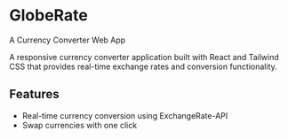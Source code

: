 # GlobeRate
A Currency Converter Web App

A responsive currency converter application built with React and Tailwind CSS that provides real-time exchange rates and conversion functionality.
## Features

- Real-time currency conversion using ExchangeRate-API
- Swap currencies with one click
